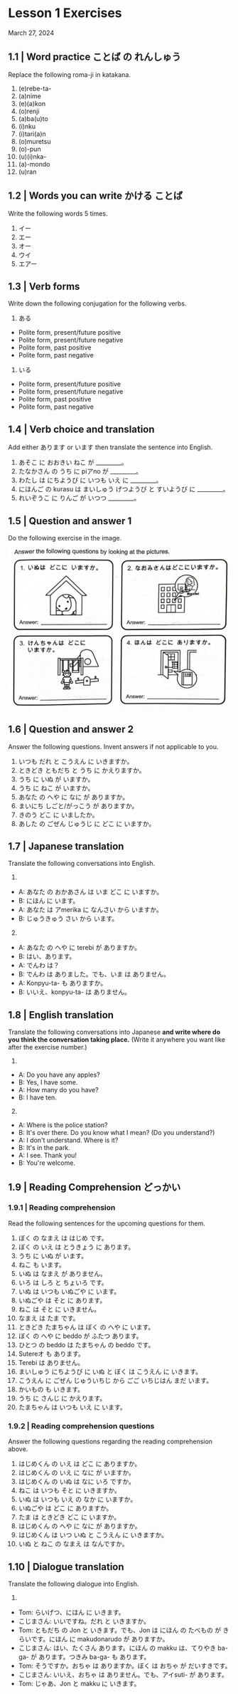 # Lesson 1 Exercises

March 27, 2024

## 1.1 | Word practice ことば の れんしゅう

Replace the following roma-ji in katakana.

1. (e)rebe-ta-
2. (a)nime
3. (e)(a)kon
4. (o)renji
5. (a)ba(u)to
6. (i)nku
7. (i)tari(a)n
8. (o)muretsu
9. (o)-pun
10. (u)(i)nka-
11. (a)-mondo
12. (u)ran

## 1.2 | Words you can write かける ことば

Write the following words 5 times.

1. イー
2. エー
3. オー
4. ウイ
5. エアー

## 1.3 | Verb forms

Write down the following conjugation for the following verbs.

1. ある

- Polite form, present/future positive
- Polite form, present/future negative
- Polite form, past positive
- Polite form, past negative

1. いる

- Polite form, present/future positive
- Polite form, present/future negative
- Polite form, past positive
- Polite form, past negative

## 1.4 | Verb choice and translation

Add either あります or います then translate the sentence into English.

1. あそこ に おおきい ねこ が _________。
2. たなかさん の うち に piアno が _________。
3. わたし は にちようび に いつも いえ に _________。
4. にほんご の kurasu は まいしゅう げつようび と すいようび に _________。
5. れいぞうこ に りんご が いつつ _________。

## 1.5 | Question and answer 1

Do the following exercise in the image.

![Question and answer exercise](images/l1.jpg)

## 1.6 | Question and answer 2

Answer the following questions. Invent answers if not applicable to you.

1. いつも だれ と こうえん に いきますか。
2. ときどき ともだち と うち に かえりますか。
3. うち に いぬ が いますか。
4. うち に ねこ が いますか。
5. あなた の へや に なに が ありますか。
6. まいにち しごと/がっこう が ありますか。
7. きのう どこ に いましたか。
8. あした の ごぜん じゅうじ に どこ に いますか。

## 1.7 | Japanese translation

Translate the following conversations into English.

1.

- A: あなた の おかあさん は いま どこ に いますか。
- B: にほん に います。
- A: あなた は アmerika に なんさい から いますか。
- B: じゅうきゅう さい から います。

2.

- A: あなた の へや に terebi が ありますか。
- B: はい、あります。
- A: でんわ は？
- B: でんわ は ありました。でも、いま は ありません。
- A: Konpyu-ta- も ありますか。
- B: いいえ、konpyu-ta- は ありません。

## 1.8 | English translation

Translate the following conversations into Japanese **and write where do you think the conversation taking place.** (Write it anywhere you want like after the exercise number.)

1.

- A: Do you have any apples?
- B: Yes, I have some.
- A: How many do you have?
- B: I have ten.

2.

- A: Where is the police station?
- B: It's over there. Do you know what I mean? (Do you understand?)
- A: I don't understand. Where is it?
- B: It's in the park.
- A: I see. Thank you!
- B: You're welcome.

## 1.9 | Reading Comprehension どっかい

### 1.9.1 | Reading comprehension

Read the following sentences for the upcoming questions for them.

1. ぼく の なまえ は はじめ です。
2. ぼく の いえ は とうきょう に あります。
3. うち に いぬ が います。
4. ねこ も います。
5. いぬ は なまえ が ありません。
6. いろ は しろ と ちょいろ です。
7. いぬ は いつも いぬごや に います。
8. いぬごや は そと に あります。
9. ねこ は そと に いきません。
10. なまえ は たま です。
11. ときどき たまちゃん は ぼく の へや に います。
12. ぼく の へや に beddo が ふたつ あります。
13. ひとつ の beddo は たまちゃん の beddo です。
14. Sutereオ も あります。
15. Terebi は ありません。
16. まいしゅう にちようび に いぬ と ぼく は こうえん に いきます。
17. こうえん に ごぜん じゅういちじ から ごご いちじはん まだ います。
18. かいもの も いきます。
19. うち に さんじ に かえります。
20. たまちゃん は いつも いえ に います。

### 1.9.2 | Reading comprehension questions

Answer the following questions regarding the reading comprehension above.

1. はじめくん の いえ は どこ に ありますか。
2. はじめくん の いえ に なに が いますか。
3. はじめくん の いぬ は なに いろ ですか。
4. ねこ は いつも そと に いきますか。
5. いぬ は いつも いえ の なか に いますか。
6. いぬごや は どこ に ありますか。
7. たま は ときどき どこ に いますか。
8. はじめくん の へや に なに が ありますか。
9. はじめくん は いつ いぬ と こうえん に いきますか。
10. いぬ と ねこ の なまえ は なんですか。

## 1.10 | Dialogue translation

Translate the following dialogue into English.

1.

- Tom: らいげつ、にほん に いきます。
- こじまさん: いいですね。だれ と いきますか。
- Tom: ともだち の Jon と いきます。でも、Jon は にほん の たべもの が きらいです。にほん に makudonarudo が ありますか。
- こじまさん: はい、たくさん あります。にほん の makku は、てりやき ba-ga- が あります。つきみ ba-ga- も あります。
- Tom: そうですか。おちゃ は ありますか。ぼく は おちゃ が だいすきです。
- こじまさん: いいえ、おちゃ は ありません。でも、アイsuti- が あります。
- Tom: じゃあ、Jon と makku に いきます。
